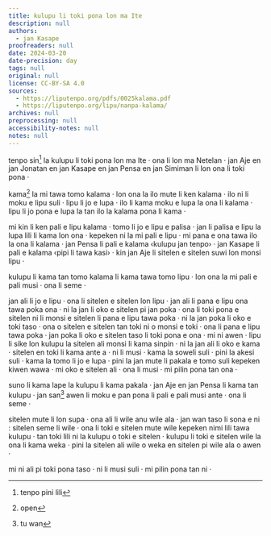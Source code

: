 ```yaml
---
title: kulupu li toki pona lon ma Ite
description: null
authors:
  - jan Kasape
proofreaders: null
date: 2024-03-20
date-precision: day
tags: null
original: null
license: CC-BY-SA 4.0
sources:
  - https://liputenpo.org/pdfs/0025kalama.pdf
  - https://liputenpo.org/lipu/nanpa-kalama/
archives: null
preprocessing: null
accessibility-notes: null
notes: null
---
```


tenpo sin[^1] la kulupu li toki pona lon ma Ite · ona li lon ma Netelan · jan Aje en jan Jonatan en jan Kasape en jan Pensa en jan Simiman li lon ona li toki pona ·

kama[^2] la mi tawa tomo kalama · lon ona la ilo mute li ken kalama · ilo ni li moku e lipu suli · lipu li jo e lupa · ilo li kama moku e lupa la ona li kalama · lipu li jo pona e lupa la tan ilo la kalama pona li kama ·

mi kin li ken pali e lipu kalama · tomo li jo e lipu e palisa · jan li palisa e lipu la lupa lili li kama lon ona · kepeken ni la mi pali e lipu · mi pana e ona tawa ilo la ona li kalama · jan Pensa li pali e kalama ‹kulupu jan tenpo› · jan Kasape li pali e kalama ‹pipi li tawa kasi› · kin jan Aje li sitelen e sitelen suwi lon monsi lipu ·

kulupu li kama tan tomo kalama li kama tawa tomo lipu · lon ona la mi pali e pali musi · ona li seme ·

jan ali li jo e lipu · ona li sitelen e sitelen lon lipu · jan ali li pana e lipu ona tawa poka ona · ni la jan li oko e sitelen pi jan poka · ona li toki pona e sitelen ni li monsi e sitelen li pana e lipu tawa poka · ni la jan poka li oko e toki taso · ona o sitelen e sitelen tan toki ni o monsi e toki · ona li pana e lipu tawa poka · jan poka li oko e sitelen taso li toki pona e ona · mi ni awen · lipu li sike lon kulupu la sitelen ali monsi li kama sinpin · ni la jan ali li oko e kama · sitelen en toki li kama ante a · ni li musi · kama la soweli suli · pini la akesi suli · kama la tomo li jo e lupa · pini la jan mute li pakala e tomo suli kepeken kiwen wawa · mi oko e sitelen ali · ona li musi · mi pilin pona tan ona ·

suno li kama lape la kulupu li kama pakala · jan Aje en jan Pensa li kama tan kulupu · jan san[^3] awen li moku e pan pona li pali e pali musi ante · ona li seme ·

sitelen mute li lon supa · ona ali li wile anu wile ala · jan wan taso li sona e ni : sitelen seme li wile · ona li toki e sitelen mute wile kepeken nimi lili tawa kulupu · tan toki lili ni la kulupu o toki e sitelen · kulupu li toki e sitelen wile la ona li kama weka · pini la sitelen ali wile o weka en sitelen pi wile ala o awen ·

mi ni ali pi toki pona taso · ni li musi suli · mi pilin pona tan ni ·

[^1]: tenpo pini lili
[^2]: open
[^3]: tu wan